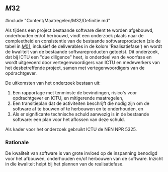 ## $M32$

#include "Content/Maatregelen/M32/Definitie.md"

Als tijdens een project bestaande software dient te worden afgebouwd, onderhouden en/of herbouwd, vindt een onderzoek plaats naar de compleetheid en consistentie van de bestaande softwareproducten (zie de tabel in [$M01$](#m01), inclusief de deliverables in de kolom 'Realisatiefase') en wordt de kwaliteit van de bestaande softwareproducten getoetst. Dit onderzoek, dat bij ICTU een "due diligence" heet, is onderdeel van de voorfase en wordt uitgevoerd door vertegenwoordigers van ICTU en medewerkers van het desbetreffende project, samen met vertegenwoordigers van de opdrachtgever.

De uitkomsten van het onderzoek bestaan uit:

1. Een rapportage met tenminste de bevindingen, risico's voor opdrachtgever en ICTU, en mitigerende maatregelen,
2. Een transitieplan dat de activiteiten beschrijft die nodig zijn om de software af te bouwen of te herbouwen en te onderhouden, en
3. Als er significante technische schuld aanwezig is in de bestaande software: een plan voor het aflossen van deze schuld.

Als kader voor het onderzoek gebruikt ICTU de NEN NPR 5325.

### Rationale

De kwaliteit van software is van grote invloed op de inspanning benodigd voor het afbouwen, onderhouden en/of herbouwen van de software. Inzicht in die kwaliteit helpt bij het plannen van de realisatiefase.
